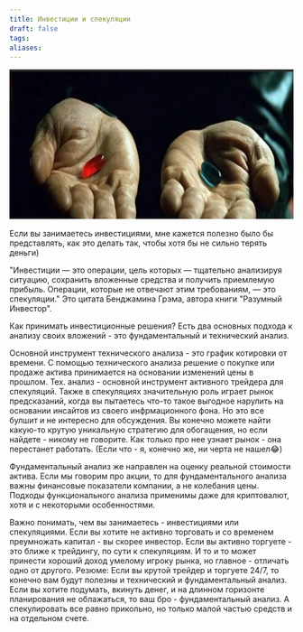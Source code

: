 ```yaml
---
title: Инвестиции и спекуляции
draft: false
tags: 
aliases:
---
```

![инвестиции vs спекуляции](img/inv.jpg)

Если вы занимаетесь инвестициями, мне кажется полезно было бы представлять, как это делать так, чтобы хотя бы не сильно терять деньги)

"Инвестиции — это операции, цель которых — тщательно анализируя ситуацию, сохранить вложенные средства и получить приемлемую прибыль. Операции, которые не отвечают этим требованиям, — это спекуляции." Это цитата Бенджамина Грэма, автора книги "Разумный Инвестор".

Как принимать инвестиционные решения?
Есть два основных подхода к анализу своих вложений - это фундаментальный и технический анализ. 

Основной инструмент технического анализа - это график котировки от времени. С помощью технического анализа решение о покупке или продаже актива принимается на основании изменений цены в прошлом. Тех. анализ - основной инструмент активного трейдера для спекуляций. Также в спекуляциях значительную роль играет рынок предсказаний, когда вы пытаетесь что-то такое выгодное нарулить на основании инсайтов из своего инфрмационного фона. Но это все булшит и не интересно для обсуждения. Вы конечно можете найти какую-то крутую уникальную стратегию для обогащения, но если найдете - никому не говорите. Как только про нее узнает рынок - она перестанет работать. (Если что - я, конечно же, ни черта не нашел😂)

Фундаментальный анализ же направлен на оценку реальной стоимости актива. Если мы говорим про акции, то для фундаментального анализа важны финансовые показатели компании, а не колебания цены. Подходы функционального анализа применимы даже для криптовалют, хотя и с некоторыми особенностями.

Важно понимать, чем вы занимаетесь - инвестициями или спекуляциями. Если вы хотите не активно торговать и со временем преумножать капитал - вы скорее инвестор. Если вы активно торгуете - это ближе к трейдингу, по сути к спекуляциям. И то и то может принести хороший доход умелому игроку рынка, но главное - отличать одно от другого.
Резюме: Если вы крутой трейдер и торгуете 24/7, то конечно вам будут полезны и технический и фундаментальный анализ. Если вы хотите подумать, вкинуть денег, и на длинном горизонте планирования не облажаться, то ваш бро - фундаментальный анализ. А спекулировать все равно прикольно, но только малой частью средств и на отдельном счете.
